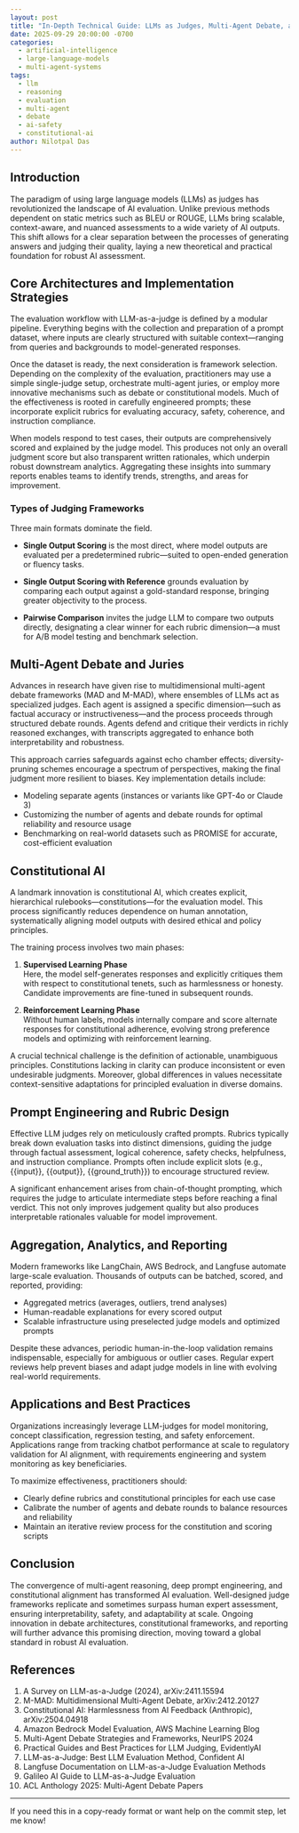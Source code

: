 ```yaml
---
layout: post
title: "In-Depth Technical Guide: LLMs as Judges, Multi-Agent Debate, and Constitutional AI"
date: 2025-09-29 20:00:00 -0700
categories:
  - artificial-intelligence
  - large-language-models
  - multi-agent-systems
tags:
  - llm
  - reasoning
  - evaluation
  - multi-agent
  - debate
  - ai-safety
  - constitutional-ai
author: Nilotpal Das
---
```


## Introduction

The paradigm of using large language models (LLMs) as judges has revolutionized the landscape of AI evaluation. Unlike previous methods dependent on static metrics such as BLEU or ROUGE, LLMs bring scalable, context-aware, and nuanced assessments to a wide variety of AI outputs. This shift allows for a clear separation between the processes of generating answers and judging their quality, laying a new theoretical and practical foundation for robust AI assessment.

## Core Architectures and Implementation Strategies

The evaluation workflow with LLM-as-a-judge is defined by a modular pipeline. Everything begins with the collection and preparation of a prompt dataset, where inputs are clearly structured with suitable context—ranging from queries and backgrounds to model-generated responses. 

Once the dataset is ready, the next consideration is framework selection. Depending on the complexity of the evaluation, practitioners may use a simple single-judge setup, orchestrate multi-agent juries, or employ more innovative mechanisms such as debate or constitutional models. Much of the effectiveness is rooted in carefully engineered prompts; these incorporate explicit rubrics for evaluating accuracy, safety, coherence, and instruction compliance.

When models respond to test cases, their outputs are comprehensively scored and explained by the judge model. This produces not only an overall judgment score but also transparent written rationales, which underpin robust downstream analytics. Aggregating these insights into summary reports enables teams to identify trends, strengths, and areas for improvement.

### Types of Judging Frameworks

Three main formats dominate the field. 

- **Single Output Scoring** is the most direct, where model outputs are evaluated per a predetermined rubric—suited to open-ended generation or fluency tasks.

- **Single Output Scoring with Reference** grounds evaluation by comparing each output against a gold-standard response, bringing greater objectivity to the process.

- **Pairwise Comparison** invites the judge LLM to compare two outputs directly, designating a clear winner for each rubric dimension—a must for A/B model testing and benchmark selection.

## Multi-Agent Debate and Juries

Advances in research have given rise to multidimensional multi-agent debate frameworks (MAD and M-MAD), where ensembles of LLMs act as specialized judges. Each agent is assigned a specific dimension—such as factual accuracy or instructiveness—and the process proceeds through structured debate rounds. Agents defend and critique their verdicts in richly reasoned exchanges, with transcripts aggregated to enhance both interpretability and robustness.

This approach carries safeguards against echo chamber effects; diversity-pruning schemes encourage a spectrum of perspectives, making the final judgment more resilient to biases. Key implementation details include:

- Modeling separate agents (instances or variants like GPT-4o or Claude 3)
- Customizing the number of agents and debate rounds for optimal reliability and resource usage
- Benchmarking on real-world datasets such as PROMISE for accurate, cost-efficient evaluation

## Constitutional AI

A landmark innovation is constitutional AI, which creates explicit, hierarchical rulebooks—constitutions—for the evaluation model. This process significantly reduces dependence on human annotation, systematically aligning model outputs with desired ethical and policy principles.

The training process involves two main phases:

1. **Supervised Learning Phase**  
   Here, the model self-generates responses and explicitly critiques them with respect to constitutional tenets, such as harmlessness or honesty. Candidate improvements are fine-tuned in subsequent rounds.
   
2. **Reinforcement Learning Phase**  
   Without human labels, models internally compare and score alternate responses for constitutional adherence, evolving strong preference models and optimizing with reinforcement learning.

A crucial technical challenge is the definition of actionable, unambiguous principles. Constitutions lacking in clarity can produce inconsistent or even undesirable judgments. Moreover, global differences in values necessitate context-sensitive adaptations for principled evaluation in diverse domains.

## Prompt Engineering and Rubric Design

Effective LLM judges rely on meticulously crafted prompts. Rubrics typically break down evaluation tasks into distinct dimensions, guiding the judge through factual assessment, logical coherence, safety checks, helpfulness, and instruction compliance. Prompts often include explicit slots (e.g., {{input}}, {{output}}, {{ground_truth}}) to encourage structured review.

A significant enhancement arises from chain-of-thought prompting, which requires the judge to articulate intermediate steps before reaching a final verdict. This not only improves judgement quality but also produces interpretable rationales valuable for model improvement.

## Aggregation, Analytics, and Reporting

Modern frameworks like LangChain, AWS Bedrock, and Langfuse automate large-scale evaluation. Thousands of outputs can be batched, scored, and reported, providing:

- Aggregated metrics (averages, outliers, trend analyses)
- Human-readable explanations for every scored output
- Scalable infrastructure using preselected judge models and optimized prompts

Despite these advances, periodic human-in-the-loop validation remains indispensable, especially for ambiguous or outlier cases. Regular expert reviews help prevent biases and adapt judge models in line with evolving real-world requirements.

## Applications and Best Practices

Organizations increasingly leverage LLM-judges for model monitoring, concept classification, regression testing, and safety enforcement. Applications range from tracking chatbot performance at scale to regulatory validation for AI alignment, with requirements engineering and system monitoring as key beneficiaries.

To maximize effectiveness, practitioners should:

- Clearly define rubrics and constitutional principles for each use case
- Calibrate the number of agents and debate rounds to balance resources and reliability
- Maintain an iterative review process for the constitution and scoring scripts

## Conclusion

The convergence of multi-agent reasoning, deep prompt engineering, and constitutional alignment has transformed AI evaluation. Well-designed judge frameworks replicate and sometimes surpass human expert assessment, ensuring interpretability, safety, and adaptability at scale. Ongoing innovation in debate architectures, constitutional frameworks, and reporting will further advance this promising direction, moving toward a global standard in robust AI evaluation.

## References

1. A Survey on LLM-as-a-Judge (2024), arXiv:2411.15594  
2. M-MAD: Multidimensional Multi-Agent Debate, arXiv:2412.20127  
3. Constitutional AI: Harmlessness from AI Feedback (Anthropic), arXiv:2504.04918  
4. Amazon Bedrock Model Evaluation, AWS Machine Learning Blog  
5. Multi-Agent Debate Strategies and Frameworks, NeurIPS 2024  
6. Practical Guides and Best Practices for LLM Judging, EvidentlyAI  
7. LLM-as-a-Judge: Best LLM Evaluation Method, Confident AI  
8. Langfuse Documentation on LLM-as-a-Judge Evaluation Methods  
9. Galileo AI Guide to LLM-as-a-Judge Evaluation  
10. ACL Anthology 2025: Multi-Agent Debate Papers  

---

If you need this in a copy-ready format or want help on the commit step, let me know!
